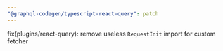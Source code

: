 ```yaml
---
"@graphql-codegen/typescript-react-query": patch
---
```


fix(plugins/react-query): remove useless `RequestInit` import for custom fetcher
